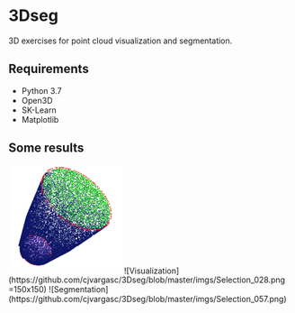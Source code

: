 # 3Dseg
3D exercises for point cloud visualization and segmentation.

## Requirements
* Python 3.7
* Open3D
* SK-Learn
* Matplotlib

## Some results
<img src="https://github.com/cjvargasc/3Dseg/blob/master/imgs/Selection_028.png" width="40%">
![Visualization](https://github.com/cjvargasc/3Dseg/blob/master/imgs/Selection_028.png =150x150)
![Segmentation](https://github.com/cjvargasc/3Dseg/blob/master/imgs/Selection_057.png)
